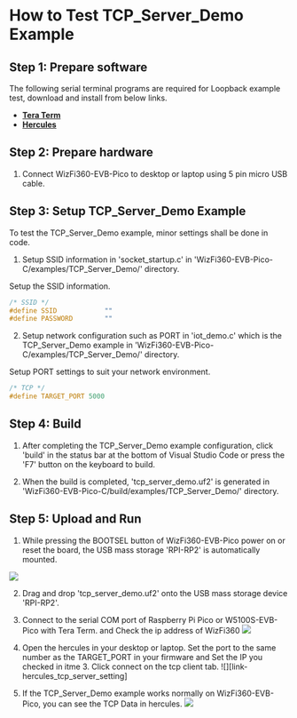 # How to Test TCP_Server_Demo Example



## Step 1: Prepare software

The following serial terminal programs are required for Loopback example test, download and install from below links.

- [**Tera Term**][link-tera_term]
- [**Hercules**][link-hercules]

## Step 2: Prepare hardware

1. Connect WizFi360-EVB-Pico to desktop or laptop using 5 pin micro USB cable.

## Step 3: Setup TCP_Server_Demo Example

To test the TCP_Server_Demo example, minor settings shall be done in code.

1. Setup SSID information in 'socket_startup.c' in 'WizFi360-EVB-Pico-C/examples/TCP_Server_Demo/' directory.

Setup the SSID information.

```cpp
/* SSID */
#define SSID            ""
#define PASSWORD        ""
```

2. Setup network configuration such as PORT in 'iot_demo.c' which is the TCP_Server_Demo example in 'WizFi360-EVB-Pico-C/examples/TCP_Server_Demo/' directory.

Setup PORT settings to suit your network environment.

```cpp
/* TCP */
#define TARGET_PORT 5000
```

## Step 4: Build

1. After completing the TCP_Server_Demo example configuration, click 'build' in the status bar at the bottom of Visual Studio Code or press the 'F7' button on the keyboard to build.

2. When the build is completed, 'tcp_server_demo.uf2' is generated in 'WizFi360-EVB-Pico-C/build/examples/TCP_Server_Demo/' directory.



## Step 5: Upload and Run

1. While pressing the BOOTSEL button of WizFi360-EVB-Pico power on or reset the board, the USB mass storage 'RPI-RP2' is automatically mounted.

![][link-raspberry_pi_pico_usb_mass_storage]

2. Drag and drop 'tcp_server_demo.uf2' onto the USB mass storage device 'RPI-RP2'.

3. Connect to the serial COM port of Raspberry Pi Pico or W5100S-EVB-Pico with Tera Term. and Check the ip address of WizFi360
![][link-teraterm_wizfi360_ip_check]

4. Open the hercules in your desktop or laptop. Set the port to the same number as the TARGET_PORT in your firmware and Set the IP you checked in itme 3. Click connect on the tcp client tab.
![][link-hercules_tcp_server_setting]

5. If the TCP_Server_Demo example works normally on WizFi360-EVB-Pico, you can see the TCP Data in hercules.
![][link-hercules_tcp_client_result]



<!--
Link
-->

[link-tera_term]: https://osdn.net/projects/ttssh2/releases/
[link-hercules]: https://www.hw-group.com/software/hercules-setup-utility
[link-raspberry_pi_pico_usb_mass_storage]: https://github.com/Wiznet/WizFi360-EVB-Pico-C/blob/main/static/images/TCP_Server_Demo/raspberry_pi_pico_usb_mass_storage.png


[link-teraterm_wizfi360_ip_check]: https://github.com/Wiznet/WizFi360-EVB-Pico-C/blob/main/static/images/TCP_Server_Demo/teraterm_wizfi360_ip_check.png

[link-hercules_tcp_client_setting]: https://github.com/Wiznet/WizFi360-EVB-Pico-C/blob/main/static/images/TCP_Server_Demo/hercules_tcp_client_setting.png                               

[link-hercules_tcp_client_result]: https://github.com/Wiznet/WizFi360-EVB-Pico-C/blob/main/static/images/TCP_Server_Demo/hercules_tcp_client_result.png                                                                                                                                                                                                                                                                                                                                                                                                                                                                                                                                                                                                                                                                                                                                                                                                                                                                                                                                                                                                                                                                                                                                                                                                                                                                                                                                                                                                                                                                                                                                                                                                                                                                                                                                                                                                                                                                                                                                                                                                                                                                                                                                                                                                                                                                                                                                                                                                                                                                                                                                                                                                                                                                                                                                                                                                                                                                                                                                                                                                                                                                                                                                                                                                                                                                                                                                                                                                                                                                                                                                                                                                                                                                                                                                                                                                                                                                                                                                                                                                                                                                                                                                                                                                                                                                                                                                                                                                                                                                                                                                                                                                                                                                                                                                                                                                                                                                                                                                                                                                                     